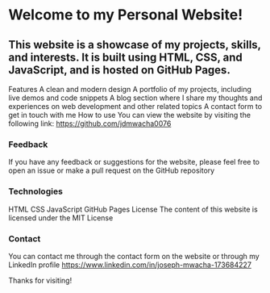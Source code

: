 # Welcome to my Personal Website!
## This website is a showcase of my projects, skills, and interests. It is built using HTML, CSS, and JavaScript, and is hosted on GitHub Pages.

Features
A clean and modern design
A portfolio of my projects, including live demos and code snippets
A blog section where I share my thoughts and experiences on web development and other related topics
A contact form to get in touch with me
How to use
You can view the website by visiting the following link: https://github.com/jdmwacha0076

### Feedback
If you have any feedback or suggestions for the website, please feel free to open an issue or make a pull request on the GitHub repository

### Technologies
HTML
CSS
JavaScript
GitHub Pages
License
The content of this website is licensed under the MIT License

### Contact
You can contact me through the contact form on the website or through my LinkedIn profile https://www.linkedin.com/in/joseph-mwacha-173684227

Thanks for visiting!
